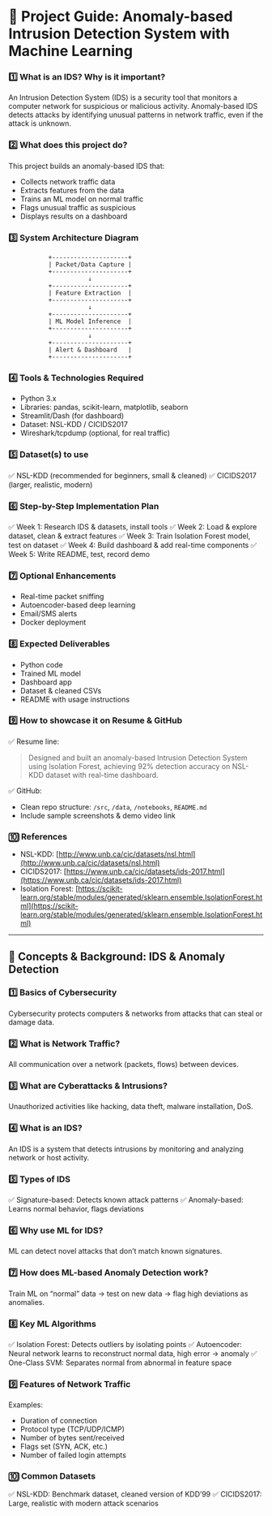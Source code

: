 # 📄 Project Guide: Anomaly-based Intrusion Detection System with Machine Learning

### 1️⃣ What is an IDS? Why is it important?

An Intrusion Detection System (IDS) is a security tool that monitors a computer network for suspicious or malicious activity. Anomaly-based IDS detects attacks by identifying unusual patterns in network traffic, even if the attack is unknown.

### 2️⃣ What does this project do?

This project builds an anomaly-based IDS that:

* Collects network traffic data
* Extracts features from the data
* Trains an ML model on normal traffic
* Flags unusual traffic as suspicious
* Displays results on a dashboard

### 3️⃣ System Architecture Diagram

```
           +---------------------+
           | Packet/Data Capture |
           +---------------------+
                      ↓
           +---------------------+
           | Feature Extraction  |
           +---------------------+
                      ↓
           +---------------------+
           | ML Model Inference  |
           +---------------------+
                      ↓
           +---------------------+
           | Alert & Dashboard   |
           +---------------------+
```

### 4️⃣ Tools & Technologies Required

* Python 3.x
* Libraries: pandas, scikit-learn, matplotlib, seaborn
* Streamlit/Dash (for dashboard)
* Dataset: NSL-KDD / CICIDS2017
* Wireshark/tcpdump (optional, for real traffic)

### 5️⃣ Dataset(s) to use

✅ NSL-KDD (recommended for beginners, small & cleaned)
✅ CICIDS2017 (larger, realistic, modern)

### 6️⃣ Step-by-Step Implementation Plan

✅ Week 1: Research IDS & datasets, install tools
✅ Week 2: Load & explore dataset, clean & extract features
✅ Week 3: Train Isolation Forest model, test on dataset
✅ Week 4: Build dashboard & add real-time components
✅ Week 5: Write README, test, record demo

### 7️⃣ Optional Enhancements

* Real-time packet sniffing
* Autoencoder-based deep learning
* Email/SMS alerts
* Docker deployment

### 8️⃣ Expected Deliverables

* Python code
* Trained ML model
* Dashboard app
* Dataset & cleaned CSVs
* README with usage instructions

### 9️⃣ How to showcase it on Resume & GitHub

✅ Resume line:

> Designed and built an anomaly-based Intrusion Detection System using Isolation Forest, achieving 92% detection accuracy on NSL-KDD dataset with real-time dashboard.

✅ GitHub:

* Clean repo structure: `/src`, `/data`, `/notebooks`, `README.md`
* Include sample screenshots & demo video link

### 🔟 References

* NSL-KDD: [http://www.unb.ca/cic/datasets/nsl.html](http://www.unb.ca/cic/datasets/nsl.html)
* CICIDS2017: [https://www.unb.ca/cic/datasets/ids-2017.html](https://www.unb.ca/cic/datasets/ids-2017.html)
* Isolation Forest: [https://scikit-learn.org/stable/modules/generated/sklearn.ensemble.IsolationForest.html](https://scikit-learn.org/stable/modules/generated/sklearn.ensemble.IsolationForest.html)

---

## 📄 Concepts & Background: IDS & Anomaly Detection

### 1️⃣ Basics of Cybersecurity

Cybersecurity protects computers & networks from attacks that can steal or damage data.

### 2️⃣ What is Network Traffic?

All communication over a network (packets, flows) between devices.

### 3️⃣ What are Cyberattacks & Intrusions?

Unauthorized activities like hacking, data theft, malware installation, DoS.

### 4️⃣ What is an IDS?

An IDS is a system that detects intrusions by monitoring and analyzing network or host activity.

### 5️⃣ Types of IDS

✅ Signature-based: Detects known attack patterns
✅ Anomaly-based: Learns normal behavior, flags deviations

### 6️⃣ Why use ML for IDS?

ML can detect novel attacks that don’t match known signatures.

### 7️⃣ How does ML-based Anomaly Detection work?

Train ML on “normal” data → test on new data → flag high deviations as anomalies.

### 8️⃣ Key ML Algorithms

✅ Isolation Forest: Detects outliers by isolating points
✅ Autoencoder: Neural network learns to reconstruct normal data, high error → anomaly
✅ One-Class SVM: Separates normal from abnormal in feature space

### 9️⃣ Features of Network Traffic

Examples:

* Duration of connection
* Protocol type (TCP/UDP/ICMP)
* Number of bytes sent/received
* Flags set (SYN, ACK, etc.)
* Number of failed login attempts

### 🔟 Common Datasets

✅ NSL-KDD: Benchmark dataset, cleaned version of KDD’99
✅ CICIDS2017: Large, realistic with modern attack scenarios

